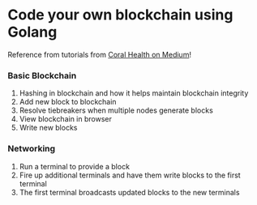 # Code your own blockchain using Golang

Reference from tutorials from [Coral Health on Medium](https://medium.com/@mycoralhealth)!

### Basic Blockchain

1. Hashing in blockchain and how it helps maintain blockchain integrity
2. Add new block to blockchain
3. Resolve tiebreakers when multiple nodes generate blocks
4. View blockchain in browser
5. Write new blocks

### Networking

1. Run a terminal to provide a block
2. Fire up additional terminals and have them write blocks to the first terminal
3. The first terminal broadcasts updated blocks to the new terminals

